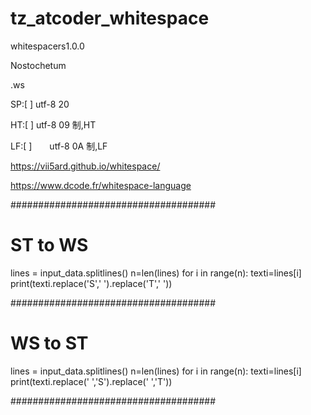 # tz_atcoder_whitespace

whitespacers1.0.0

Nostochetum

.ws


SP:[ ] utf-8 20

HT:[	] utf-8 09 制,HT

LF:[
]　　utf-8 0A 制,LF


https://vii5ard.github.io/whitespace/

https://www.dcode.fr/whitespace-language


#####################################
# ST to WS

lines = input_data.splitlines()
n=len(lines)
for i in range(n):
    texti=lines[i]
    print(texti.replace('S',' ').replace('T','	'))

#####################################
# WS to ST

lines = input_data.splitlines()
n=len(lines)
for i in range(n):
    texti=lines[i]
    print(texti.replace(' ','S').replace('	','T'))

#####################################
